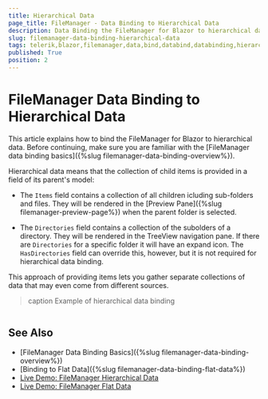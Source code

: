```yaml
---
title: Hierarchical Data
page_title: FileManager - Data Binding to Hierarchical Data
description: Data Binding the FileManager for Blazor to hierarchical data.
slug: filemanager-data-binding-hierarchical-data
tags: telerik,blazor,filemanager,data,bind,databind,databinding,hierarchical
published: True
position: 2
---
```


# FileManager Data Binding to Hierarchical Data

This article explains how to bind the FileManager for Blazor to hierarchical data. Before continuing, make sure you are familiar with the [FileManager data binding basics]({%slug filemanager-data-binding-overview%}).

Hierarchical data means that the collection of child items is provided in a field of its parent's model:

* The `Items` field contains a collection of all children icluding sub-folders and files. They will be rendered in the [Preview Pane]({%slug filemanager-preview-page%}) when the parent folder is selected.

* The `Directories` field contains a collection of the subolders of a directory. They will be rendered in the TreeView navigation pane. If there are `Directories` for a specific folder it will have an expand icon. The `HasDirectories` field can override this, however, but it is not required for hierarchical data binding.

This approach of providing items lets you gather separate collections of data that may even come from different sources.

>caption Example of hierarchical data binding

````CSHTML

````

## See Also

  * [FileManager Data Binding Basics]({%slug filemanager-data-binding-overview%})
  * [Binding to Flat Data]({%slug filemanager-data-binding-flat-data%})
  * [Live Demo: FileManager Hierarchical Data](https://demos.telerik.com/filemanager/hierarchical-data)
  * [Live Demo: FileManager Flat Data](https://demos.telerik.com/blazor-ui/filemanager/flat-data)